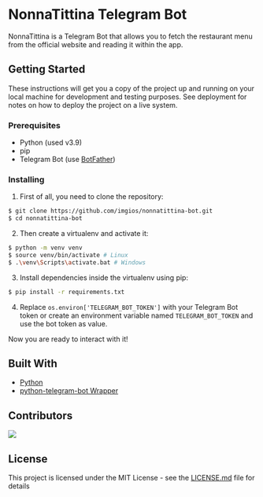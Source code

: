 # NonnaTittina Telegram Bot

NonnaTittina is a Telegram Bot that allows you to fetch the restaurant menu from the official website and reading it within the app.

## Getting Started

These instructions will get you a copy of the project up and running on your local machine for development and testing purposes. See deployment for notes on how to deploy the project on a live system.

### Prerequisites

- Python (used v3.9)
- pip
- Telegram Bot (use [BotFather](https://t.me/botfather))

### Installing

1. First of all, you need to clone the repository:

```bash
$ git clone https://github.com/imgios/nonnatittina-bot.git
$ cd nonnatittina-bot
```

2. Then create a virtualenv and activate it:

```bash
$ python -m venv venv
$ source venv/bin/activate # Linux
$ .\venv\Scripts\activate.bat # Windows
```

3. Install dependencies inside the virtualenv using pip:

```bash
$ pip install -r requirements.txt
```

4. Replace `os.environ['TELEGRAM_BOT_TOKEN']` with your Telegram Bot token or create an environment variable named `TELEGRAM_BOT_TOKEN` and use the bot token as value.

Now you are ready to interact with it!

## Built With

* [Python](https://www.python.org/)
* [python-telegram-bot Wrapper](https://github.com/python-telegram-bot/python-telegram-bot)

## Contributors

<a href="https://github.com/imgios/imgios/graphs/contributors">
  <img src="https://contrib.rocks/image?repo=imgios/nonnatittina-bot" />
</a>

## License

This project is licensed under the MIT License - see the [LICENSE.md](LICENSE.md) file for details

